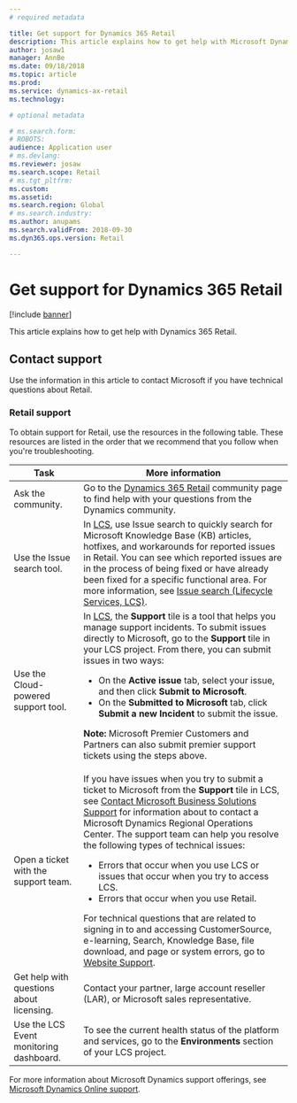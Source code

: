 ```yaml
---
# required metadata

title: Get support for Dynamics 365 Retail
description: This article explains how to get help with Microsoft Dynamics 365 Retail. 
author: josaw1
manager: AnnBe
ms.date: 09/18/2018
ms.topic: article
ms.prod: 
ms.service: dynamics-ax-retail
ms.technology: 

# optional metadata

# ms.search.form: 
# ROBOTS: 
audience: Application user
# ms.devlang: 
ms.reviewer: josaw
ms.search.scope: Retail
# ms.tgt_pltfrm: 
ms.custom: 
ms.assetid: 
ms.search.region: Global
# ms.search.industry: 
ms.author: anupams
ms.search.validFrom: 2018-09-30
ms.dyn365.ops.version: Retail

---
```


# Get support for Dynamics 365 Retail

[!include [banner](../includes/banner.md)]

This article explains how to get help with Dynamics 365 Retail.

## Contact support

Use the information in this article to contact Microsoft if you have technical questions about Retail.

### Retail support

To obtain support for Retail, use the resources in the following table. These resources are listed in the order that we recommend that you follow when you're troubleshooting.

<table>
<thead>
<tr>
<th>Task</th>
<th>More information</th>
</tr>
</thead>
<tbody>
<tr>
<td>Ask the community.</td>
<td>Go to the <a href="https://community.dynamics.com/365/retail">Dynamics 365 Retail</a> community page to find help with your questions from the Dynamics community.</td>
</tr>
<tr>
<td>Use the Issue search tool.</td>
<td>In <a href="https://lcs.dynamics.com/">LCS</a>, use Issue search to quickly search for Microsoft Knowledge Base (KB) articles, hotfixes, and workarounds for reported issues in Retail. You can see which reported issues are in the process of being fixed or have already been fixed for a specific functional area. For more information, see <a href="https://docs.microsoft.com/dynamics365/unified-operations/dev-itpro/lifecycle-services/issue-search-lcs">Issue search (Lifecycle Services, LCS)</a>.</td>
</tr>
<tr>
<td>Use the Cloud-powered support tool.</td>
<td>In <a href="https://lcs.dynamics.com/">LCS</a>, the <strong>Support</strong> tile is a tool that helps you manage support incidents. To submit issues directly to Microsoft, go to the <strong>Support</strong> tile in your LCS project. From there, you can submit issues in two ways:
<ul>
<li>On the <strong>Active issue</strong> tab, select your issue, and then click <strong>Submit to Microsoft</strong>.</li>
<li>On the <strong>Submitted to Microsoft</strong> tab, click <strong>Submit a new Incident</strong> to submit the issue.</li>
</ul>
<p><strong>Note:</strong> Microsoft Premier Customers and Partners can also submit premier support tickets using the steps above.</p>
</td>
</tr>
<tr>
<td>Open a ticket with the support team.</td>
<td>If you have issues when you try to submit a ticket to Microsoft from the <strong>Support</strong> tile in LCS, see <a href="https://mbs.microsoft.com/customersource/northamerica/ax/support/support-news/global_support_contacts_eng">Contact Microsoft Business Solutions Support</a> for information about to contact a Microsoft Dynamics Regional Operations Center. The support team can help you resolve the following types of technical issues:
<ul>
<li>Errors that occur when you use LCS or issues that occur when you try to access LCS.</li>
<li>Errors that occur when you use Retail.</li>
</ul>
For technical questions that are related to signing in to and accessing CustomerSource, e-learning, Search, Knowledge Base, file download, and page or system errors, go to <a href="https://mbs2.microsoft.com/members/VoiceSupport/VoiceSupportInternal.aspx">Website Support</a>.</td>
</tr>
<tr>
<td>Get help with questions about licensing.</td>
<td>Contact your partner, large account reseller (LAR), or Microsoft sales representative.</td>
</tr>
<tr>
<td>Use the LCS Event monitoring dashboard.</td>
<td>To see the current health status of the platform and services, go to the <strong>Environments</strong> section of your LCS project.</td>
</tr>
</tbody>
</table>

For more information about Microsoft Dynamics support offerings, see [Microsoft Dynamics Online support](https://dynamics.microsoft.com/support/).
